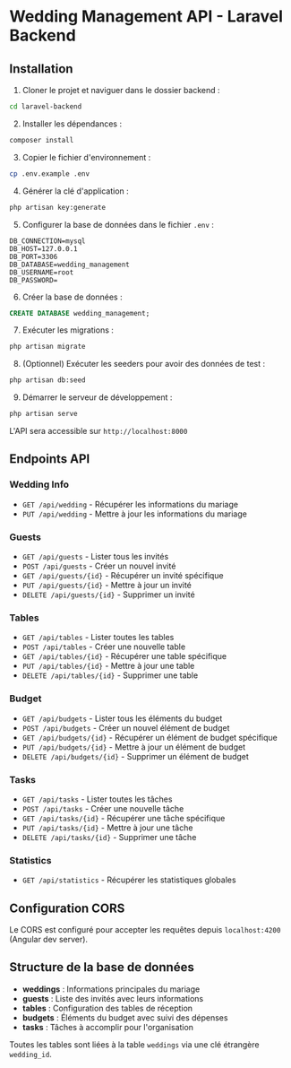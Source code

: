 # Wedding Management API - Laravel Backend

## Installation

1. Cloner le projet et naviguer dans le dossier backend :
```bash
cd laravel-backend
```

2. Installer les dépendances :
```bash
composer install
```

3. Copier le fichier d'environnement :
```bash
cp .env.example .env
```

4. Générer la clé d'application :
```bash
php artisan key:generate
```

5. Configurer la base de données dans le fichier `.env` :
```env
DB_CONNECTION=mysql
DB_HOST=127.0.0.1
DB_PORT=3306
DB_DATABASE=wedding_management
DB_USERNAME=root
DB_PASSWORD=
```

6. Créer la base de données :
```sql
CREATE DATABASE wedding_management;
```

7. Exécuter les migrations :
```bash
php artisan migrate
```

8. (Optionnel) Exécuter les seeders pour avoir des données de test :
```bash
php artisan db:seed
```

9. Démarrer le serveur de développement :
```bash
php artisan serve
```

L'API sera accessible sur `http://localhost:8000`

## Endpoints API

### Wedding Info
- `GET /api/wedding` - Récupérer les informations du mariage
- `PUT /api/wedding` - Mettre à jour les informations du mariage

### Guests
- `GET /api/guests` - Lister tous les invités
- `POST /api/guests` - Créer un nouvel invité
- `GET /api/guests/{id}` - Récupérer un invité spécifique
- `PUT /api/guests/{id}` - Mettre à jour un invité
- `DELETE /api/guests/{id}` - Supprimer un invité

### Tables
- `GET /api/tables` - Lister toutes les tables
- `POST /api/tables` - Créer une nouvelle table
- `GET /api/tables/{id}` - Récupérer une table spécifique
- `PUT /api/tables/{id}` - Mettre à jour une table
- `DELETE /api/tables/{id}` - Supprimer une table

### Budget
- `GET /api/budgets` - Lister tous les éléments du budget
- `POST /api/budgets` - Créer un nouvel élément de budget
- `GET /api/budgets/{id}` - Récupérer un élément de budget spécifique
- `PUT /api/budgets/{id}` - Mettre à jour un élément de budget
- `DELETE /api/budgets/{id}` - Supprimer un élément de budget

### Tasks
- `GET /api/tasks` - Lister toutes les tâches
- `POST /api/tasks` - Créer une nouvelle tâche
- `GET /api/tasks/{id}` - Récupérer une tâche spécifique
- `PUT /api/tasks/{id}` - Mettre à jour une tâche
- `DELETE /api/tasks/{id}` - Supprimer une tâche

### Statistics
- `GET /api/statistics` - Récupérer les statistiques globales

## Configuration CORS

Le CORS est configuré pour accepter les requêtes depuis `localhost:4200` (Angular dev server).

## Structure de la base de données

- **weddings** : Informations principales du mariage
- **guests** : Liste des invités avec leurs informations
- **tables** : Configuration des tables de réception
- **budgets** : Éléments du budget avec suivi des dépenses
- **tasks** : Tâches à accomplir pour l'organisation

Toutes les tables sont liées à la table `weddings` via une clé étrangère `wedding_id`.